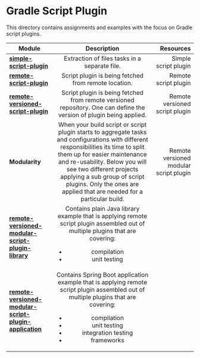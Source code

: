 # Gradle Script Plugin

This directory contains assignments and examples with the focus on Gradle script plugins.

|    Module     |  Description  |  Resources   |
| ------------- |:-------------:|-------------:|
| **[simple-script-plugin](simple-script-plugin)**     | Extraction of files tasks in a separate file. | Simple script plugin  |
| **[remote-script-plugin](remote-script-plugin)** | Script plugin is being fetched from remote location. | Remote script plugin |
| **[remote-versioned-script-plugin](remote-versioned-script-plugin)** | Script plugin is being fetched from remote versioned repository. One can define the version of plugin being applied. | Remote versioned script plugin |
| **Modularity** | When your build script or script plugin starts to aggregate tasks and configurations with different responsibilities its time to split them up for easier maintenance and re-usability. Below you will see two different projects applying a sub group of script plugins. Only the ones are applied that are needed for a particular build. | Remote versioned modular script plugin |
| **[remote-versioned-modular-script-plugin-library](remote-versioned-modular-script-plugin-library)** | Contains plain Java library example that is applying remote script plugin assembled out of multiple plugins that are covering: <ul><li>compilation</li><li>unit testing</li></ul> |  |
| **[remote-versioned-modular-script-plugin-application](remote-versioned-modular-script-plugin-application)** | Contains Spring Boot application example that is applying remote script plugin assembled out of multiple plugins that are covering: <ul><li>compilation</li><li>unit testing</li><li>integration testing</li><li>frameworks</li></ul> |  |

